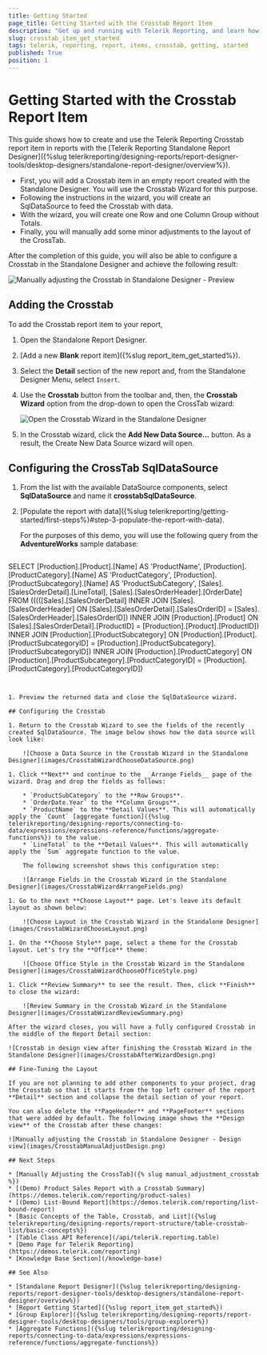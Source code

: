 ```yaml
---
title: Getting Started
page_title: Getting Started with the Crosstab Report Item
description: "Get up and running with Telerik Reporting, and learn how to create and use the Crosstab report item in reports."
slug: crosstab_item_get_started
tags: telerik, reporting, report, items, crosstab, getting, started
published: True
position: 1
---
```


# Getting Started with the Crosstab Report Item

This guide shows how to create and use the Telerik Reporting Crosstab report item in reports with the [Telerik Reporting Standalone Report Designer]({%slug telerikreporting/designing-reports/report-designer-tools/desktop-designers/standalone-report-designer/overview%}).

* First, you will add a Crosstab item in an empty report created with the Standalone Designer. You will use the Crosstab Wizard for this purpose.
* Following the instructions in the wizard, you will create an SqlDataSource to feed the Crosstab with data.
* With the wizard, you will create one Row and one Column Group without Totals.
* Finally, you will manually add some minor adjustments to the layout of the CrossTab. 

After the completion of this guide, you will also be able to configure a Crosstab in the Standalone Designer and achieve the following result: 

![Manually adjusting the Crosstab in Standalone Designer - Preview](images/CrosstabManualAdjustPreview.png)

## Adding the Crosstab

To add the Crosstab report item to your report, 
 
1. Open the Standalone Report Designer. 
1. [Add a new **Blank** report item]({%slug report_item_get_started%}). 
1. Select the **Detail** section of the new report and, from the Standalone Designer Menu, select `Insert`. 
1. Use the **Crosstab** button from the toolbar and, then, the **Crosstab Wizard** option from the drop-down to open the CrossTab wizard:

	![Open the Crosstab Wizard in the Standalone Designer](images/CrosstabWizardStart.png)

1. In the Crosstab wizard, click the **Add New Data Source...** button. As a result, the Create New Data Source wizard will open.

## Configuring the CrossTab SqlDataSource 

1. From the list with the available DataSource components, select **SqlDataSource** and name it **crosstabSqlDataSource**.
1. [Populate the report with data]({%slug telerikreporting/getting-started/first-steps%}#step-3-populate-the-report-with-data).

	For the purposes of this demo, you will use the following query from the __AdventureWorks__ sample database: 

	````SQL
SELECT
		[Production].[Product].[Name] AS 'ProductName', 
		[Production].[ProductCategory].[Name] AS 'ProductCategory', 
		[Production].[ProductSubcategory].[Name] AS 'ProductSubCategory', 
		[Sales].[SalesOrderDetail].[LineTotal], 
		[Sales].[SalesOrderHeader].[OrderDate]
	FROM (((([Sales].[SalesOrderDetail]
		INNER JOIN [Sales].[SalesOrderHeader]
		ON [Sales].[SalesOrderDetail].[SalesOrderID] = [Sales].[SalesOrderHeader].[SalesOrderID])
		INNER JOIN [Production].[Product]
		ON [Sales].[SalesOrderDetail].[ProductID] = [Production].[Product].[ProductID])
		INNER JOIN [Production].[ProductSubcategory]
		ON [Production].[Product].[ProductSubcategoryID] = [Production].[ProductSubcategory].[ProductSubcategoryID])
		INNER JOIN [Production].[ProductCategory]
		ON [Production].[ProductSubcategory].[ProductCategoryID] = [Production].[ProductCategory].[ProductCategoryID])
````


1. Preview the returned data and close the SqlDataSource wizard.

## Configuring the Crosstab

1. Return to the Crosstab Wizard to see the fields of the recently created SqlDataSource. The image below shows how the data source will look like:

	![Choose a Data Source in the Crosstab Wizard in the Standalone Designer](images/CrosstabWizardChooseDataSource.png)

1. Click **Next** and continue to the __Arrange Fields__ page of the wizard. Drag and drop the fields as follows: 

	* `ProductSubCategory` to the **Row Groups**.
	* `OrderDate.Year` to the **Column Groups**.
	* `ProductName` to the **Detail Values**. This will automatically apply the `Count` [aggregate function]({%slug telerikreporting/designing-reports/connecting-to-data/expressions/expressions-reference/functions/aggregate-functions%}) to the value.
	* `LineTotal` to the **Detail Values**. This will automatically apply the `Sum` aggregate function to the value.

	The following screenshot shows this configuration step:

	![Arrange Fields in the Crosstab Wizard in the Standalone Designer](images/CrosstabWizardArrangeFields.png)

1. Go to the next **Choose Layout** page. Let's leave its default layout as shown below:

	![Choose Layout in the Crosstab Wizard in the Standalone Designer](images/CrosstabWizardChooseLayout.png)

1. On the **Choose Style** page, select a theme for the Crosstab layout. Let's try the **Office** theme:

	![Choose Office Style in the Crosstab Wizard in the Standalone Designer](images/CrosstabWizardChooseOfficeStyle.png)

1. Click **Review Summary** to see the result. Then, click **Finish** to close the wizard:

	![Review Summary in the Crosstab Wizard in the Standalone Designer](images/CrosstabWizardReviewSummary.png)

After the wizard closes, you will have a fully configured Crosstab in the middle of the Report Detail section:

![Crosstab in design view after finishing the Crosstab Wizard in the Standalone Designer](images/CrosstabAfterWizardDesign.png)

## Fine-Tuning the Layout 

If you are not planning to add other components to your project, drag the Crosstab so that it starts from the top left corner of the report **Detail** section and collapse the detail section of your report. 

You can also delete the **PageHeader** and **PageFooter** sections that were added by default. The following image shows the **Design view** of the Crosstab after these changes:

![Manually adjusting the Crosstab in Standalone Designer - Design view](images/CrosstabManualAdjustDesign.png)

## Next Steps

* [Manually Adjusting the CrossTab]({% slug manual_adjustment_crosstab %})
* [(Demo) Product Sales Report with a Crosstab Summary](https://demos.telerik.com/reporting/product-sales)
* [(Demo) List-Bound Report](https://demos.telerik.com/reporting/list-bound-report)
* [Basic Concepts of the Table, Crosstab, and List]({%slug telerikreporting/designing-reports/report-structure/table-crosstab-list/basic-concepts%})
* [Table Class API Reference](/api/telerik.reporting.table)
* [Demo Page for Telerik Reporting](https://demos.telerik.com/reporting) 
* [Knowledge Base Section](/knowledge-base)

## See Also

* [Standalone Report Designer]({%slug telerikreporting/designing-reports/report-designer-tools/desktop-designers/standalone-report-designer/overview%})
* [Report Getting Started]({%slug report_item_get_started%})
* [Group Explorer]({%slug telerikreporting/designing-reports/report-designer-tools/desktop-designers/tools/group-explorer%})
* [Aggregate Functions]({%slug telerikreporting/designing-reports/connecting-to-data/expressions/expressions-reference/functions/aggregate-functions%})
